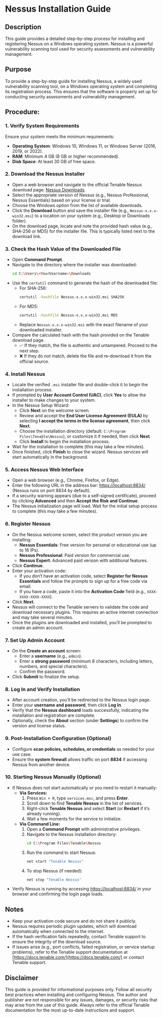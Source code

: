 # Nessus Installation Guide

## Description
This guide provides a detailed step-by-step process for installing and registering Nessus on a Windows operating system. Nessus is a powerful vulnerability scanning tool used for security assessments and vulnerability management.

## Purpose
To provide a step-by-step guide for installing Nessus, a widely used vulnerability scanning tool, on a Windows operating system and completing its registration process. This ensures that the software is properly set up for conducting security assessments and vulnerability management.

## Procedure:

### 1. Verify System Requirements
Ensure your system meets the minimum requirements:
- **Operating System**: Windows 10, Windows 11, or Windows Server (2016, 2019, or 2022).
- **RAM**: Minimum 4 GB (8 GB or higher recommended).
- **Disk Space**: At least 30 GB of free space.

### 2. Download the Nessus Installer
- Open a web browser and navigate to the official Tenable Nessus download page: [Nessus Downloads](https://www.tenable.com/downloads/nessus).
- Select the appropriate version of Nessus (e.g., Nessus Professional, Nessus Essentials) based on your license or trial.
- Choose the Windows option from the list of available downloads.
- Click the **Download** button and save the installer file (e.g., `Nessus-x.x.x-win32.msi`) to a location on your system (e.g., Desktop or Downloads folder).
- On the download page, locate and note the provided hash value (e.g., SHA-256 or MD5) for the installer file. This is typically listed next to the download link.

### 3. Check the Hash Value of the Downloaded File
- Open **Command Prompt**.
- Navigate to the directory where the installer was downloaded:
  ```sh
  cd C:\Users\<YourUsername>\Downloads
  ```
- Use the `certutil` command to generate the hash of the downloaded file:
  - For SHA-256:  
    ```sh
    certutil -hashfile Nessus-x.x.x-win32.msi SHA256
    ```
  - For MD5:  
    ```sh
    certutil -hashfile Nessus-x.x.x-win32.msi MD5
    ```
  - Replace `Nessus-x.x.x-win32.msi` with the exact filename of your downloaded installer.
- Compare the calculated hash with the hash provided on the Tenable download page.
  - ✅ If they match, the file is authentic and untampered. Proceed to the next step.
  - ❌ If they do not match, delete the file and re-download it from the official source.

### 4. Install Nessus
- Locate the verified `.msi` installer file and double-click it to begin the installation process.
- If prompted by **User Account Control (UAC)**, click **Yes** to allow the installer to make changes to your system.
- In the Nessus Setup Wizard:
  - Click **Next** on the welcome screen.
  - Review and accept the **End User License Agreement (EULA)** by selecting **I accept the terms in the license agreement**, then click **Next**.
  - Choose the installation directory (default: `C:\Program Files\Tenable\Nessus`), or customize it if needed, then click **Next**.
  - Click **Install** to begin the installation process.
- Wait for the installation to complete (this may take a few minutes).
- Once finished, click **Finish** to close the wizard. Nessus services will start automatically in the background.

### 5. Access Nessus Web Interface
- Open a web browser (e.g., Chrome, Firefox, or Edge).
- Enter the following URL in the address bar: [https://localhost:8834/](https://localhost:8834/) (Nessus runs on port 8834 by default).
- If a security warning appears (due to a self-signed certificate), proceed by clicking **Advanced** and then **Accept the Risk and Continue**.
- The Nessus initialization page will load. Wait for the initial setup process to complete (this may take a few minutes).

### 6. Register Nessus
- On the Nessus welcome screen, select the product version you are installing:
  - **Nessus Essentials**: Free version for personal or educational use (up to 16 IPs).
  - **Nessus Professional**: Paid version for commercial use.
  - **Nessus Expert**: Advanced paid version with additional features.
- Click **Continue**.
- Enter your activation code:
  - If you don’t have an activation code, select **Register for Nessus Essentials** and follow the prompts to sign up for a free code via email.
  - If you have a code, paste it into the **Activation Code** field (e.g., `XXXX-XXXX-XXXX-XXXX`).
- Click **Next**.
- Nessus will connect to the Tenable servers to validate the code and download necessary plugins. This requires an active internet connection and may take several minutes.
- Once the plugins are downloaded and installed, you’ll be prompted to create an admin account.

### 7. Set Up Admin Account
- On the **Create an account** screen:
  - Enter a **username** (e.g., `admin`).
  - Enter a **strong password** (minimum 8 characters, including letters, numbers, and special characters).
  - Confirm the password.
- Click **Submit** to finalize the setup.

### 8. Log In and Verify Installation
- After account creation, you’ll be redirected to the Nessus login page.
- Enter your **username and password**, then click **Log In**.
- Verify that the **Nessus dashboard** loads successfully, indicating the installation and registration are complete.
- Optionally, check the **About** section (under **Settings**) to confirm the version and license status.

### 9. Post-Installation Configuration (Optional)
- Configure **scan policies, schedules, or credentials** as needed for your use case.
- Ensure the **system firewall** allows traffic on port **8834** if accessing Nessus from another device.

### 10. Starting Nessus Manually (Optional)
- If Nessus does not start automatically or you need to restart it manually:
  - **Via Services:**
    1. Press `Win + R`, type `services.msc`, and press **Enter**.
    2. Scroll down to find **Tenable Nessus** in the list of services.
    3. Right-click **Tenable Nessus** and select **Start** (or **Restart** if it’s already running).
    4. Wait a few moments for the service to initialize.
  - **Via Command Line:**
    1. Open a **Command Prompt** with administrative privileges.
    2. Navigate to the Nessus installation directory:
       ```sh
       cd C:\Program Files\Tenable\Nessus
       ```
    3. Run the command to start Nessus:
       ```sh
       net start "Tenable Nessus"
       ```
    4. To stop Nessus (if needed):
       ```sh
       net stop "Tenable Nessus"
       ```
- Verify Nessus is running by accessing [https://localhost:8834/](https://localhost:8834/) in your browser and confirming the login page loads.

## Notes
- Keep your activation code secure and do not share it publicly.
- Nessus requires periodic plugin updates, which will download automatically when connected to the internet.
- If the hash verification fails repeatedly, contact Tenable support to ensure the integrity of the download source.
- If issues arise (e.g., port conflicts, failed registration, or service startup problems), refer to the Tenable support documentation at [https://docs.tenable.com/](https://docs.tenable.com/) or contact Tenable support.

## Disclaimer
This guide is provided for informational purposes only. Follow all security best practices when installing and configuring Nessus. The author and publisher are not responsible for any issues, damages, or security risks that may arise from the use of this guide. Always refer to the official Tenable documentation for the most up-to-date instructions and support.
